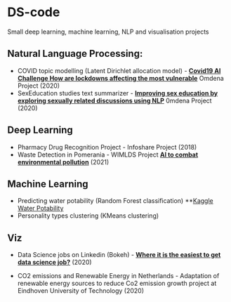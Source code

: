 # DS-code
Small deep learning, machine learning, NLP and visualisation projects


## Natural Language Processing:
- COVID topic modelling (Latent Dirichlet allocation model) -  **[Covid19 AI Challenge How are lockdowns affecting the most vulnerable](https://spectrum.ieee.org/covid19-ai-challenge-how-are-lockdowns-affecting-the-most-vulnerable)**  Omdena Project (2020)
- SexEducation studies text summarizer -  **[Improving sex education by exploring sexually related discussions using NLP](https://medium.com/omdena/improving-sex-education-by-exploring-sexually-related-discussions-using-nlp-780a8e09d338)** 0mdena Project (2020)

## Deep Learning
- Pharmacy Drug Recognition Project - Infoshare Project (2018)
- Waste Detection in Pomerania - WIMLDS Project **[AI to combat environmental pollution](https://towardsdatascience.com/ai-to-combat-environmental-pollution-6d58b0bf6a1)**  (2021)

## Machine Learning
- Predicting water potability (Random Forest classification) **[Kaggle Water Potability](https://www.kaggle.com/adityakadiwal/water-potability)
- Personality types clustering (KMeans clustering)

## Viz
- Data Science jobs on Linkedin (Bokeh) -  **[Where it is the easiest to get data science job?](https://towardsdatascience.com/where-it-is-the-easiest-to-get-data-science-job-not-where-you-may-think-28e33ec652b3)** (2020)

- CO2 emissions and Renewable Energy in Netherlands - Adaptation of renewable energy sources to reduce Co2 emission growth project at Eindhoven University of Technology (2020)


